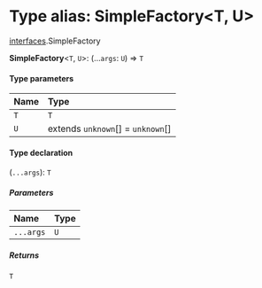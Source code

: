 # Type alias: SimpleFactory\<T, U>

[interfaces](/auto-docs/fixed-layout-editor/modules/interfaces.md).SimpleFactory

**SimpleFactory**<`T`, `U`>: (...`args`: `U`) => `T`

#### Type parameters

| Name | Type |
| :------ | :------ |
| `T` | `T` |
| `U` | extends `unknown`\[] = `unknown`\[] |

#### Type declaration

(`...args`): `T`

##### Parameters

| Name | Type |
| :------ | :------ |
| `...args` | `U` |

##### Returns

`T`
